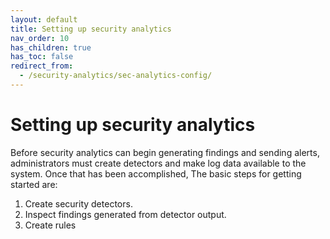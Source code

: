 ```yaml
---
layout: default
title: Setting up security analytics
nav_order: 10
has_children: true
has_toc: false
redirect_from:
  - /security-analytics/sec-analytics-config/
---
```


# Setting up security analytics

Before security analytics can begin generating findings and sending alerts, administrators must create detectors and make log data available to the system. Once that has been accomplished, The basic steps for getting started are:

1. Create security detectors.
1. Inspect findings generated from detector output.
1. Create rules




